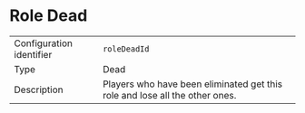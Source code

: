 # Role Dead

|                          |                                                                             |
| ------------------------ | --------------------------------------------------------------------------- |
| Configuration identifier | `roleDeadId`                                                                |
| Type                     | Dead                                                                        |
| Description              | Players who have been eliminated get this role and lose all the other ones. |
